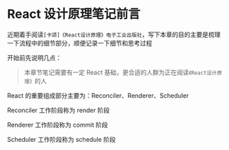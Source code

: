 # React 设计原理笔记前言

近期着手阅读`[卡颂]《React设计原理》电子工业出版社`，写下本章的目的主要是梳理一下流程中的细节部分，顺便记录一下细节和思考过程

开始前先说明几点：

> 本章节笔记需要有一定 React 基础，更合适的人群为正在阅读`《React设计原理》`的人

React 的重要组成部分主要为：Reconciler、Renderer、Scheduler

Reconciler 工作阶段称为 render 阶段

Renderer 工作阶段称为 commit 阶段

Scheduler 工作阶段称为 schedule 阶段
